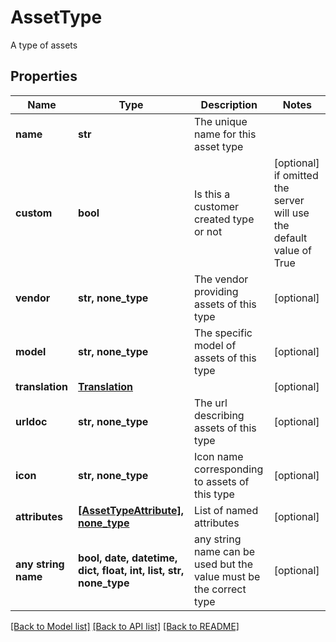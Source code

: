 # AssetType

A type of assets

## Properties
Name | Type | Description | Notes
------------ | ------------- | ------------- | -------------
**name** | **str** | The unique name for this asset type | 
**custom** | **bool** | Is this a customer created type or not | [optional]  if omitted the server will use the default value of True
**vendor** | **str, none_type** | The vendor providing assets of this type | [optional] 
**model** | **str, none_type** | The specific model of assets of this type | [optional] 
**translation** | [**Translation**](Translation.md) |  | [optional] 
**urldoc** | **str, none_type** | The url describing assets of this type | [optional] 
**icon** | **str, none_type** | Icon name corresponding to assets of this type | [optional] 
**attributes** | [**[AssetTypeAttribute], none_type**](AssetTypeAttribute.md) | List of named attributes | [optional] 
**any string name** | **bool, date, datetime, dict, float, int, list, str, none_type** | any string name can be used but the value must be the correct type | [optional]

[[Back to Model list]](../README.md#documentation-for-models) [[Back to API list]](../README.md#documentation-for-api-endpoints) [[Back to README]](../README.md)


